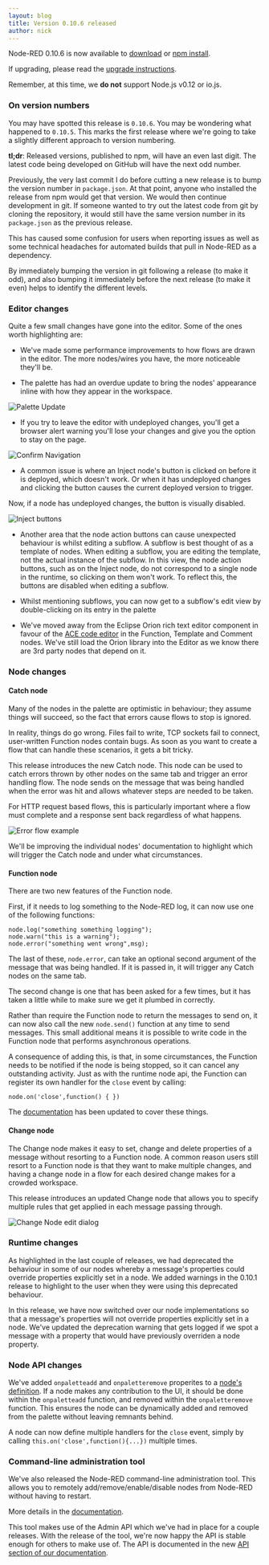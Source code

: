 ```yaml
---
layout: blog
title: Version 0.10.6 released
author: nick
---
```


Node-RED 0.10.6 is now available to [download](https://github.com/node-red/node-red/archive/0.10.6.zip) or [npm install](https://npmjs.org/package/node-red).

If upgrading, please read the [upgrade instructions](http://nodered.org/docs/getting-started/upgrading.html).

Remember, at this time, we **do not** support Node.js v0.12 or io.js.

### On version numbers

You may have spotted this release is `0.10.6`. You may be wondering what happened to `0.10.5`. This marks the first release where we're going to take a slightly different approach to version numbering.

**tl;dr**: Released versions, published to npm, will have an even last digit. The latest code being developed on GitHub will have the next odd number.

Previously, the very last commit I do before cutting a new release is to bump the version number in `package.json`. At that point, anyone who installed the release from npm would get that version. We would then continue development in git. If someone wanted to try out the latest code from git by cloning the repository, it would still have the same version number in its `package.json` as the previous release.

This has caused some confusion for users when reporting issues as well as some technical headaches for automated builds that pull in Node-RED as a dependency.

By immediately bumping the version in git following a release (to make it odd), and also bumping it immediately before the next release (to make it even) helps to identify the different levels.

### Editor changes

Quite a few small changes have gone into the editor. Some of the ones worth highlighting are:

 - We've made some performance improvements to how flows are drawn in the editor. The more nodes/wires you have, the more noticeable they'll be.

 - The palette has had an overdue update to bring the nodes' appearance inline with how they appear in the workspace.

 ![Palette Update](/blog/content/images/2015/Mar/Selection_164.png)

 - If you try to leave the editor with undeployed changes, you'll get a browser alert warning you'll lose your changes and give you the option to stay on the page.

 ![Confirm Navigation](/blog/content/images/2015/Mar/Selection_165.png)


 - A common issue is where an Inject node's button is clicked on before it is deployed, which doesn't work. Or when it has undeployed changes and clicking the button causes the current deployed version to trigger.

 Now, if a node has undeployed changes, the button is visually disabled.

 ![Inject buttons](/blog/content/images/2015/Mar/Selection_166.png)

 - Another area that the node action buttons can cause unexpected behaviour is whilst editing a subflow. A subflow is best thought of as a template of nodes. When editing a subflow, you are editing the template, not the actual instance of the subflow. In this view, the node action buttons, such as on the Inject node, do not correspond to a single node in the runtime, so clicking on them won't work. To reflect this, the buttons are disabled when editing a subflow.

 - Whilst mentioning subflows, you can now get to a subflow's edit view by double-clicking on its entry in the palette

 - We've moved away from the Eclipse Orion rich text editor component in favour of the [ACE code editor](http://ace.c9.io/) in the Function, Template and Comment nodes. We've still load the Orion library into the Editor as we know there are 3rd party nodes that depend on it.

### Node changes

#### Catch node

Many of the nodes in the palette are optimistic in behaviour; they assume things will succeed, so the fact that errors cause flows to stop is ignored.

In reality, things do go wrong. Files fail to write, TCP sockets fail to connect, user-written Function nodes contain bugs. As soon as you want to create a flow that can handle these scenarios, it gets a bit tricky.

This release introduces the new Catch node. This node can be used to catch errors thrown by other nodes on the same tab and trigger an error handling flow. The node sends on the message that was being handled when the error was hit and allows whatever steps are needed to be taken.

For HTTP request based flows, this is particularly important where a flow must complete and a response sent back regardless of what happens.

![Error flow example](/blog/content/images/2015/Mar/Selection_168.png)

We'll be improving the individual nodes' documentation to highlight which will trigger the Catch node and under what circumstances.

#### Function node

There are two new features of the Function node.

First, if it needs to log something to the Node-RED log, it can now use one of the following functions:

    node.log("something something logging");
    node.warn("this is a warning");
    node.error("something went wrong",msg);

The last of these, `node.error`, can take an optional second argument of the message that was being handled. If it is passed in, it will trigger any Catch nodes on the same tab.

The second change is one that has been asked for a few times, but it has taken a little while to make sure we get it plumbed in correctly.

Rather than require the Function node to return the messages to send on, it can now also call the new `node.send()` function at any time to send messages. This small additional means it is possible to write code in the Function node that performs asynchronous operations.

A consequence of adding this, is that, in some circumstances, the Function needs to be notified if the node is being stopped, so it can cancel any outstanding activity. Just as with the runtime node api, the Function can register its own handler for the `close` event by calling:

    node.on('close',function() { })

The [documentation](http://nodered.org/docs/writing-functions.html) has been updated to cover these things.



#### Change node

The Change node makes it easy to set, change and delete properties of a message without resorting to a Function node. A common reason users still resort to a Function node is that they want to make multiple changes, and having a change node in a flow for each desired change makes for a crowded workspace.

This release introduces an updated Change node that allows you to specify multiple rules that get applied in each message passing through.

![Change Node edit dialog](/blog/content/images/2015/Mar/Selection_169.png)


### Runtime changes

As highlighted in the last couple of releases, we had deprecated the behaviour in some of our nodes whereby a message's properties could override properties explicitly set in a node. We added warnings in the 0.10.1 release to highlight to the user when they were using this deprecated behaviour.

In this release, we have now switched over our node implementations so that a message's properties will not override properties explicitly set in a node. We've updated the deprecation warning that gets logged if we spot a message with a property that would have previously overriden a node property.

### Node API changes

We've added `onpaletteadd` and `onpaletteremove` properites to a [node's definition](http://nodered.org/docs/creating-nodes/node-html.html#node-definition). If a node makes any contribution to the UI, it should be done within the `onpaletteadd` function, and removed within the `onpaletteremove` function. This ensures the node can be dynamically added and removed from the palette without leaving remnants behind.

A node can now define multiple handlers for the `close` event, simply by calling `this.on('close',function(){...})` multiple times.

### Command-line administration tool

We've also released the Node-RED command-line administration tool. This allows you to remotely add/remove/enable/disable nodes from Node-RED without having to restart.

More details in the [documentation](http://nodered.org/docs/node-red-admin.html).

This tool makes use of the Admin API which we've had in place for a couple releases. With the release of the tool, we're now happy the API is stable enough for others to make use of. The API is documented in the new [API section of our documentation](http://nodered.org/docs/api/index.html).
